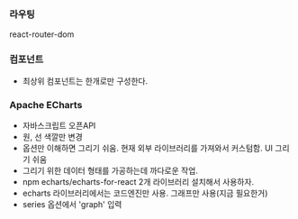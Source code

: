 ### 라우팅
react-router-dom

### 컴포넌트
- 최상위 컴포넌트는 한개로만 구성한다.

### Apache ECharts
- 자바스크립트 오픈API
- 원, 선 색깔만 변경
- 옵션만 이해하면 그리기 쉬움. 현재 외부 라이브러리를 가져와서 커스텀함. UI 그리기 쉬움
- 그리기 위한 데이터 형태를 가공하는데 까다로운 작업.
- npm echarts/echarts-for-react 2개 라이브러리 설치해서 사용하자.
- echarts 라이브러리에서는 코드엔진만 사용. 그래프만 사용(지금 필요한거)
- series 옵션에서 'graph' 입력
